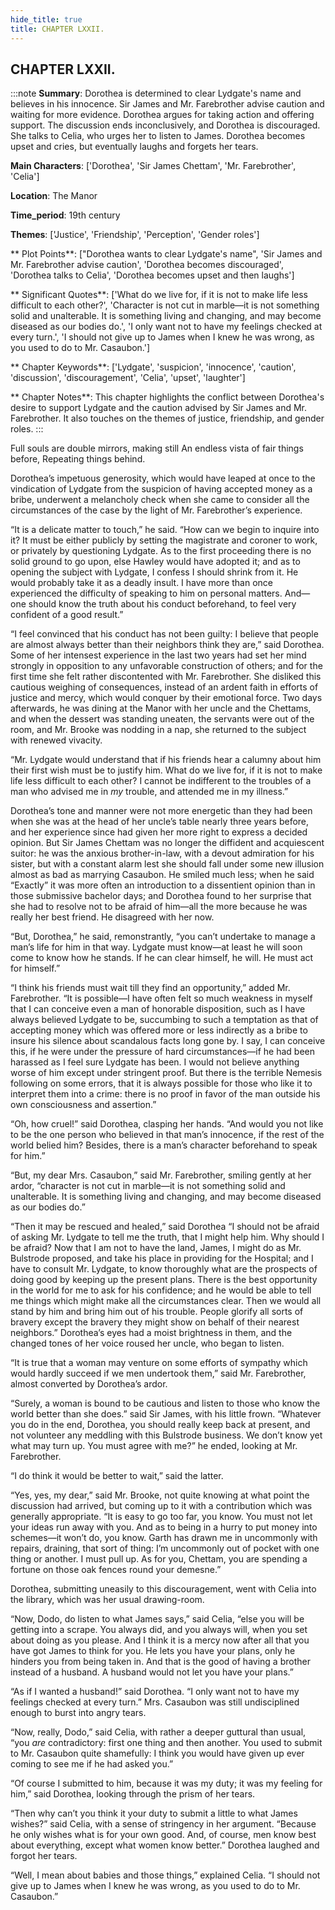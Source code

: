 ```yaml
---
hide_title: true
title: CHAPTER LXXII.
---
```

## CHAPTER LXXII.
:::note
**Summary**:
Dorothea is determined to clear Lydgate's name and believes in his innocence. Sir James and Mr. Farebrother advise caution and waiting for more evidence. Dorothea argues for taking action and offering support. The discussion ends inconclusively, and Dorothea is discouraged. She talks to Celia, who urges her to listen to James. Dorothea becomes upset and cries, but eventually laughs and forgets her tears.

**Main Characters**:
['Dorothea', 'Sir James Chettam', 'Mr. Farebrother', 'Celia']

**Location**:
The Manor

**Time_period**:
19th century

**Themes**:
['Justice', 'Friendship', 'Perception', 'Gender roles']

** Plot Points**:
["Dorothea wants to clear Lydgate's name", 'Sir James and Mr. Farebrother advise caution', 'Dorothea becomes discouraged', 'Dorothea talks to Celia', 'Dorothea becomes upset and then laughs']

** Significant Quotes**:
['What do we live for, if it is not to make life less difficult to each other?', 'Character is not cut in marble—it is not something solid and unalterable. It is something living and changing, and may become diseased as our bodies do.', 'I only want not to have my feelings checked at every turn.', 'I should not give up to James when I knew he was wrong, as you used to do to Mr. Casaubon.']

** Chapter Keywords**:
['Lydgate', 'suspicion', 'innocence', 'caution', 'discussion', 'discouragement', 'Celia', 'upset', 'laughter']

** Chapter Notes**:
This chapter highlights the conflict between Dorothea's desire to support Lydgate and the caution advised by Sir James and Mr. Farebrother. It also touches on the themes of justice, friendship, and gender roles.
:::


Full souls are double mirrors, making still An endless vista of fair things before, Repeating things behind. 

Dorothea’s impetuous generosity, which would have leaped at once to the vindication of Lydgate from the suspicion of having accepted money as a bribe, underwent a melancholy check when she came to consider all the circumstances of the case by the light of Mr. Farebrother’s experience. 

“It is a delicate matter to touch,” he said. “How can we begin to inquire into it? It must be either publicly by setting the magistrate and coroner to work, or privately by questioning Lydgate. As to the first proceeding there is no solid ground to go upon, else Hawley would have adopted it; and as to opening the subject with Lydgate, I confess I should shrink from it. He would probably take it as a deadly insult. I have more than once experienced the difficulty of speaking to him on personal matters. And—one should know the truth about his conduct beforehand, to feel very confident of a good result.” 

“I feel convinced that his conduct has not been guilty: I believe that people are almost always better than their neighbors think they are,” said Dorothea. Some of her intensest experience in the last two years had set her mind strongly in opposition to any unfavorable construction of others; and for the first time she felt rather discontented with Mr. Farebrother. She disliked this cautious weighing of consequences, instead of an ardent faith in efforts of justice and mercy, which would conquer by their emotional force. Two days afterwards, he was dining at the Manor with her uncle and the Chettams, and when the dessert was standing uneaten, the servants were out of the room, and Mr. Brooke was nodding in a nap, she returned to the subject with renewed vivacity. 

“Mr. Lydgate would understand that if his friends hear a calumny about him their first wish must be to justify him. What do we live for, if it is not to make life less difficult to each other? I cannot be indifferent to the troubles of a man who advised me in _my_ trouble, and attended me in my illness.” 

Dorothea’s tone and manner were not more energetic than they had been when she was at the head of her uncle’s table nearly three years before, and her experience since had given her more right to express a decided opinion. But Sir James Chettam was no longer the diffident and acquiescent suitor: he was the anxious brother-in-law, with a devout admiration for his sister, but with a constant alarm lest she should fall under some new illusion almost as bad as marrying Casaubon. He smiled much less; when he said “Exactly” it was more often an introduction to a dissentient opinion than in those submissive bachelor days; and Dorothea found to her surprise that she had to resolve not to be afraid of him—all the more because he was really her best friend. He disagreed with her now. 

“But, Dorothea,” he said, remonstrantly, “you can’t undertake to manage a man’s life for him in that way. Lydgate must know—at least he will soon come to know how he stands. If he can clear himself, he will. He must act for himself.” 

“I think his friends must wait till they find an opportunity,” added Mr. Farebrother. “It is possible—I have often felt so much weakness in myself that I can conceive even a man of honorable disposition, such as I have always believed Lydgate to be, succumbing to such a temptation as that of accepting money which was offered more or less indirectly as a bribe to insure his silence about scandalous facts long gone by. I say, I can conceive this, if he were under the pressure of hard circumstances—if he had been harassed as I feel sure Lydgate has been. I would not believe anything worse of him except under stringent proof. But there is the terrible Nemesis following on some errors, that it is always possible for those who like it to interpret them into a crime: there is no proof in favor of the man outside his own consciousness and assertion.” 

“Oh, how cruel!” said Dorothea, clasping her hands. “And would you not like to be the one person who believed in that man’s innocence, if the rest of the world belied him? Besides, there is a man’s character beforehand to speak for him.” 

“But, my dear Mrs. Casaubon,” said Mr. Farebrother, smiling gently at her ardor, “character is not cut in marble—it is not something solid and unalterable. It is something living and changing, and may become diseased as our bodies do.” 

“Then it may be rescued and healed,” said Dorothea “I should not be afraid of asking Mr. Lydgate to tell me the truth, that I might help him. Why should I be afraid? Now that I am not to have the land, James, I might do as Mr. Bulstrode proposed, and take his place in providing for the Hospital; and I have to consult Mr. Lydgate, to know thoroughly what are the prospects of doing good by keeping up the present plans. There is the best opportunity in the world for me to ask for his confidence; and he would be able to tell me things which might make all the circumstances clear. Then we would all stand by him and bring him out of his trouble. People glorify all sorts of bravery except the bravery they might show on behalf of their nearest neighbors.” Dorothea’s eyes had a moist brightness in them, and the changed tones of her voice roused her uncle, who began to listen. 

“It is true that a woman may venture on some efforts of sympathy which would hardly succeed if we men undertook them,” said Mr. Farebrother, almost converted by Dorothea’s ardor. 

“Surely, a woman is bound to be cautious and listen to those who know the world better than she does.” said Sir James, with his little frown. “Whatever you do in the end, Dorothea, you should really keep back at present, and not volunteer any meddling with this Bulstrode business. We don’t know yet what may turn up. You must agree with me?” he ended, looking at Mr. Farebrother. 

“I do think it would be better to wait,” said the latter. 

“Yes, yes, my dear,” said Mr. Brooke, not quite knowing at what point the discussion had arrived, but coming up to it with a contribution which was generally appropriate. “It is easy to go too far, you know. You must not let your ideas run away with you. And as to being in a hurry to put money into schemes—it won’t do, you know. Garth has drawn me in uncommonly with repairs, draining, that sort of thing: I’m uncommonly out of pocket with one thing or another. I must pull up. As for you, Chettam, you are spending a fortune on those oak fences round your demesne.” 

Dorothea, submitting uneasily to this discouragement, went with Celia into the library, which was her usual drawing-room. 

“Now, Dodo, do listen to what James says,” said Celia, “else you will be getting into a scrape. You always did, and you always will, when you set about doing as you please. And I think it is a mercy now after all that you have got James to think for you. He lets you have your plans, only he hinders you from being taken in. And that is the good of having a brother instead of a husband. A husband would not let you have your plans.” 

“As if I wanted a husband!” said Dorothea. “I only want not to have my feelings checked at every turn.” Mrs. Casaubon was still undisciplined enough to burst into angry tears. 

“Now, really, Dodo,” said Celia, with rather a deeper guttural than usual, “you _are_ contradictory: first one thing and then another. You used to submit to Mr. Casaubon quite shamefully: I think you would have given up ever coming to see me if he had asked you.” 

“Of course I submitted to him, because it was my duty; it was my feeling for him,” said Dorothea, looking through the prism of her tears. 

“Then why can’t you think it your duty to submit a little to what James wishes?” said Celia, with a sense of stringency in her argument. “Because he only wishes what is for your own good. And, of course, men know best about everything, except what women know better.” Dorothea laughed and forgot her tears. 

“Well, I mean about babies and those things,” explained Celia. “I should not give up to James when I knew he was wrong, as you used to do to Mr. Casaubon.” 

